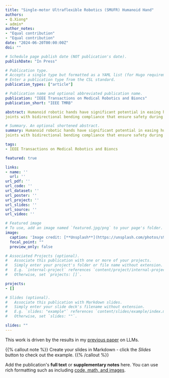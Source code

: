```yaml
---
title: "Single-motor Ultraflexible Robotics (SMUFR) Humanoid Hand"
authors:
- Q.Xiong*
- admin*
author_notes:
- "Equal contribution"
- "Equal contribution"
date: "2024-06-20T00:00:00Z"
doi: ""

# Schedule page publish date (NOT publication's date).
publishDate: "In Press"

# Publication type.
# Accepts a single type but formatted as a YAML list (for Hugo requirements).
# Enter a publication type from the CSL standard.
publication_types: ["article"]

# Publication name and optional abbreviated publication name.
publication: "IEEE Transactions on Medical Robotics and Bioncs"
publication_short: "IEEE TMRB"

abstract: Humanoid robotic hands have significant potential in easing human burden and augmenting human labour. This paper introduces the SMUFR hand, a compliant and dexterous robotic humanoid hand powered by tendon-driven mechanisms, and features flexible beam-based bending joints serving as rotary 
joints with bidirectional bending compliance that ensure safety during human-robot interaction. Despite its light weight of only 363 g without remote transmission and actuation components, the SMUFR hand can grasp and support loads of up to 4.2 kg in various orientations, manipulate objects of different sizes and shapes, and even operate underwater. Of particular note is the SMUFR hand's lightweight and compact one-to-more actuation system, comprising six rotary pneumatic clutches (RPC) for six active Degrees of Freedom (DoFs), all powered by a single motor.

# Summary. An optional shortened abstract.
summary: Humanoid robotic hands have significant potential in easing human burden and augmenting human labour. This paper introduces the SMUFR hand, a compliant and dexterous robotic humanoid hand powered by tendon-driven mechanisms, and features flexible beam-based bending joints serving as rotary 
joints with bidirectional bending compliance that ensure safety during human-robot interaction.

tags:
- IEEE Transactions on Medical Robotics and Bioncs

featured: true

links:
- name: ''
  url: ''
url_pdf: ''
url_code: ''
url_dataset: ''
url_poster: ''
url_project: ''
url_slides: ''
url_source: ''
url_video: ''

# Featured image
# To use, add an image named `featured.jpg/png` to your page's folder. 
image:
  caption: 'Image credit: [**Unsplash**](https://unsplash.com/photos/s9CC2SKySJM)'
  focal_point: ""
  preview_only: false

# Associated Projects (optional).
#   Associate this publication with one or more of your projects.
#   Simply enter your project's folder or file name without extension.
#   E.g. `internal-project` references `content/project/internal-project/index.md`.
#   Otherwise, set `projects: []`.

projects:
- []

# Slides (optional).
#   Associate this publication with Markdown slides.
#   Simply enter your slide deck's filename without extension.
#   E.g. `slides: "example"` references `content/slides/example/index.md`.
#   Otherwise, set `slides: ""`.

slides: ""
---
```


This work is driven by the results in my [previous paper](/publication/conference-paper/) on LLMs.

{{% callout note %}}
Create your slides in Markdown - click the *Slides* button to check out the example.
{{% /callout %}}

Add the publication's **full text** or **supplementary notes** here. You can use rich formatting such as including [code, math, and images](https://docs.hugoblox.com/content/writing-markdown-latex/).
